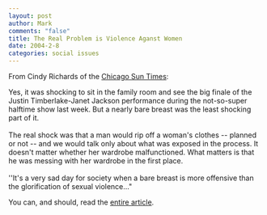 ```yaml
--- 
layout: post
author: Mark
comments: "false"
title: The Real Problem is Violence Aganst Women
date: 2004-2-8
categories: social issues
---
```

From Cindy Richards of the <a href="http://www.suntimes.com/" title="Chicago Sun Times">Chicago Sun Times</a>:

<p class="quote">Yes, it was shocking to sit in the family room and see the big finale of the Justin Timberlake-Janet Jackson performance during the not-so-super halftime show last week. But a nearly bare breast was the least shocking part of it.<br /><br />The real shock was that a man would rip off a woman's clothes -- planned or not -- and we would talk only about what was exposed in the process. It doesn't matter whether her wardrobe malfunctioned. What matters is that he was messing with her wardrobe in the first place.<br /><br />''It's a very sad day for society when a bare breast is more offensive than the glorification of sexual violence..."</p>

You can, and should, read the <a href="http://www.suntimes.com/output/richards/cst-edt-cindy08.html" title="The problem isn't the breast, it's violence against women">entire article</a>.
